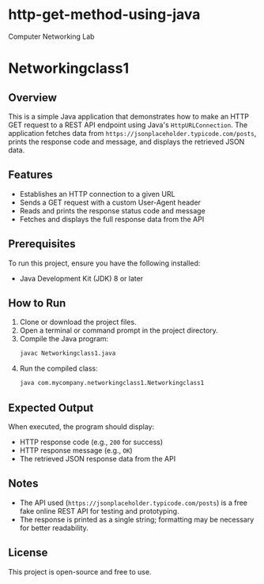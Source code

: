 # http-get-method-using-java
Computer Networking Lab
# Networkingclass1

## Overview
This is a simple Java application that demonstrates how to make an HTTP GET request to a REST API endpoint using Java's `HttpURLConnection`. The application fetches data from `https://jsonplaceholder.typicode.com/posts`, prints the response code and message, and displays the retrieved JSON data.

## Features
- Establishes an HTTP connection to a given URL
- Sends a GET request with a custom User-Agent header
- Reads and prints the response status code and message
- Fetches and displays the full response data from the API

## Prerequisites
To run this project, ensure you have the following installed:
- Java Development Kit (JDK) 8 or later

## How to Run
1. Clone or download the project files.
2. Open a terminal or command prompt in the project directory.
3. Compile the Java program:
   ```sh
   javac Networkingclass1.java
   ```
4. Run the compiled class:
   ```sh
   java com.mycompany.networkingclass1.Networkingclass1
   ```

## Expected Output
When executed, the program should display:
- HTTP response code (e.g., `200` for success)
- HTTP response message (e.g., `OK`)
- The retrieved JSON response data from the API

## Notes
- The API used (`https://jsonplaceholder.typicode.com/posts`) is a free fake online REST API for testing and prototyping.
- The response is printed as a single string; formatting may be necessary for better readability.

## License
This project is open-source and free to use.

